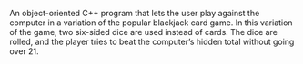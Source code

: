 An object-oriented C++ program that lets the user play against the computer in a variation of the popular blackjack card game. In this variation of the game, two six-sided dice are used instead of cards. The dice are rolled, and the player tries to beat the computer’s hidden total without going over 21.

